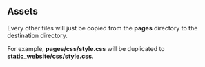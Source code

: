 <h2><span>Assets</span></h2>

Every other files will just be copied from the __pages__ directory to the destination directory.

For example, __pages/css/style.css__ will be duplicated to __static_website/css/style.css__.
